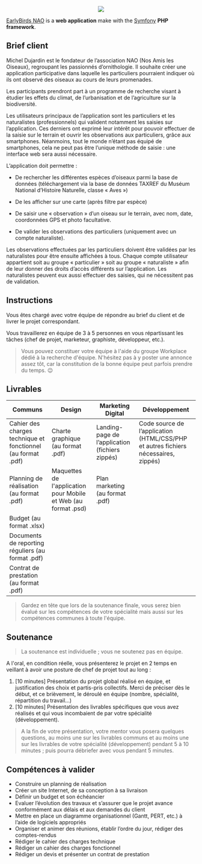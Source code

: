 <p align="center"><a href="https://www.projet5.nekbot.com" target="_blank">
    <img src="https://www.projet5.nekbot.com/img/logo/logo_Nao.png">
</a></p>

[EarlyBirds NAO][1] is a **web application** make with the [Symfony][2] **PHP framework**. 

Brief client
------------

Michel Dujardin est le fondateur de l’association NAO (Nos Amis les Oiseaux), regroupant les passionnés d’ornithologie. Il souhaite créer une application participative dans laquelle les particuliers pourraient indiquer où ils ont observé des oiseaux au cours de leurs promenades.‌

Les participants prendront part à un programme de recherche visant à étudier les effets du climat, de l’urbanisation et de l’agriculture sur la biodiversité.

Les utilisateurs principaux de l’application sont les particuliers et les naturalistes (professionnels) qui valident notamment les saisies sur l’application. Ces derniers ont exprimé leur intérêt pour pouvoir effectuer de la saisie sur le terrain et ouvrir les observations aux particuliers, grâce aux smartphones. Néanmoins, tout le monde n’étant pas équipé de smartphones, cela ne peut pas être l’unique méthode de saisie : une interface web sera aussi nécessaire. 

L’application doit permettre :

- De rechercher les différentes espèces d’oiseaux parmi la base de données (téléchargement via la base de données TAXREF du Muséum National d’Histoire Naturelle, classe « Aves »)

- De les afficher sur une carte (après filtre par espèce)

- De saisir une « observation » d’un oiseau sur le terrain, avec nom, date, coordonnées GPS et photo facultative.

- De valider les observations des particuliers (uniquement avec un compte naturaliste).

Les observations effectuées par les particuliers doivent être validées par les naturalistes pour être ensuite affichées à tous. Chaque compte utilisateur appartient soit au groupe « particulier » soit au groupe « naturaliste » afin de leur donner des droits d’accès différents sur l’application. Les naturalistes peuvent eux aussi effectuer des saisies, qui ne nécessitent pas de validation.

Instructions
------------

Vous êtes chargé avec votre équipe de répondre au brief du client et de livrer le projet correspondant.

Vous travaillerez en équipe de 3 à 5 personnes en vous répartissant les tâches (chef de projet, marketeur, graphiste, développeur, etc.).

>Vous pouvez constituer votre équipe à l'aide du groupe Workplace dédié à la recherche d'équipe.
>N'hésitez pas à y poster une annonce assez tôt, car la constitution de la bonne équipe peut parfois prendre du temps. 😉

Livrables
---------

| Communs                                                       | Design                                                         | Marketing Digital                               | Développement                                                                      |
| ------------------------------------------------------------- | -------------------------------------------------------------- | ------------------------------------------------| ---------------------------------------------------------------------------------- |
| Cahier des charges technique et fonctionnel (au format .pdf)  | Charte graphique (au format .pdf)                              | Landing-page de l’application (fichiers zippés) | Code source de l’application (HTML/CSS/PHP et autres fichiers nécessaires, zippés) |
| Planning de réalisation (au format .pdf)                      | Maquettes de l'application pour Mobile et Web (au format .psd) | Plan marketing (au format .pdf)                 |                                                                                    |
| Budget (au format .xlsx)                                      |                                                                |                                                 |                                                                                    |
| Documents de reporting réguliers (au format .pdf)             |                                                                |                                                 |                                                                                    |
| Contrat de prestation (au format .pdf)                        |                                                                |                                                 |                                                                                    |

>Gardez en tête que lors de la soutenance finale, vous serez bien évalué sur les compétences de votre spécialité mais aussi sur les compétences communes à toute l'équipe.

Soutenance
----------

>La soutenance est individuelle ; vous ne soutenez pas en équipe.

A l'oral, en condition réelle, vous présenterez le projet en 2 temps en veillant à avoir une posture de chef de projet tout au long :

1. [10 minutes] Présentation du projet global réalisé en équipe, et justification des choix et partis-pris collectifs. Merci de préciser dès le début, et ce brièvement, le déroulé en équipe (nombre, spécialité, répartition du travail...)
2. [10 minutes] Présentation des livrables spécifiques que vous avez réalisés et qui vous incombaient de par votre spécialité (développement). 

>A la fin de votre présentation, votre mentor vous posera quelques questions, au moins une sur les livrables communs et au moins une sur les livrables de votre spécialité (développement) pendant 5 à 10 minutes ; puis pourra débriefer avec vous pendant 5 minutes.

Compétences à valider
---------------------

- Construire un planning de réalisation
- Créer un site Internet, de sa conception à sa livraison
- Définir un budget et son échéancier
- Evaluer l’évolution des travaux et s’assurer que le projet avance conformément aux délais et aux demandes du client
- Mettre en place un diagramme organisationnel (Gantt, PERT, etc.) à l’aide de logiciels appropriés
- Organiser et animer des réunions, établir l’ordre du jour, rédiger des comptes-rendus
- Rédiger le cahier des charges technique
- Rédiger un cahier des charges fonctionnel
- Rédiger un devis et présenter un contrat de prestation

[1]: https://www.projet5.nekbot.com
[2]: https://www.symfony.com
